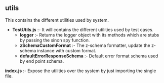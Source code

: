 ## utils

This contains the different utilities used by system.  

- **TestUtils.js** :- It will contains the different utilities used by test cases.   
    - **logger** :- Returns the logger object with its methods which are stubs by passing the sinon spy function.
    - **zSchemaCustomFormat** :- The z-schema formatter, update the z-schema instance with custom format.
    - **defaultErrorResponseSchema** :- Default error format schema used by end point schema.
    
**index.js** :- Expose the utilities over the system by just importing the single file. 